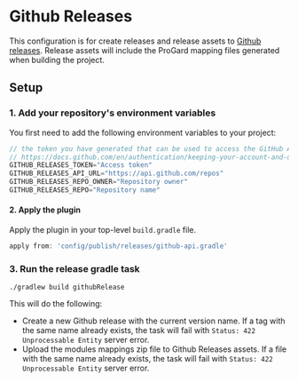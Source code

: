 # Github Releases

This configuration is for create releases and release assets to [Github releases](https://docs.github.com/en/repositories/releasing-projects-on-github/managing-releases-in-a-repository).
Release assets will include the ProGard mapping files generated when building the project.

## Setup

### 1. Add your repository's environment variables

You first need to add the following environment variables to your project:

``` groovy
// the token you have generated that can be used to access the GitHub API
// https://docs.github.com/en/authentication/keeping-your-account-and-data-secure/creating-a-personal-access-token.
GITHUB_RELEASES_TOKEN="Access token"
GITHUB_RELEASES_API_URL="https://api.github.com/repos"
GITHUB_RELEASES_REPO_OWNER="Repository owner"
GITHUB_RELEASES_REPO="Repository name"
```

#### 2. Apply the plugin

Apply the plugin in your top-level `build.gradle` file.

```groovy
apply from: 'config/publish/releases/github-api.gradle'
```

### 3. Run the release gradle task

``` shell
./gradlew build githubRelease
```

This will do the following:

- Create a new Github release with the current version name. If a tag with the same name already exists, the task will fail with `Status: 422 Unprocessable Entity` server error.
- Upload the modules mappings zip file to Github Releases assets.  If a file with the same name already exists, the task will fail with `Status: 422 Unprocessable Entity` server error.
